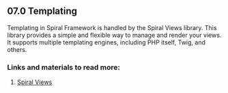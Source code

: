 ## 07.0 Templating

Templating in Spiral Framework is handled by the Spiral Views library. This library provides a simple and flexible way to manage and render your views. It supports multiple templating engines, including PHP itself, Twig, and others.

### Links and materials to read more:
1. [Spiral Views](https://spiral.dev/docs/views-configuration/current/en)
